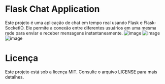 # Flask Chat Application
Este projeto é uma aplicação de chat em tempo real usando Flask e Flask-SocketIO. Ele permite a conexão entre diferentes usuários em uma mesma rede para enviar e receber mensagens instantaneamente.
![image](https://github.com/user-attachments/assets/3a63ad82-97a5-41b8-9d71-e187f81a96dc)
![image](https://github.com/user-attachments/assets/5c0ce838-143c-4825-b564-9d4f28958c6e)
![image](https://github.com/user-attachments/assets/6c8a107b-3d18-4424-819c-623a17878479)

# Licença

Este projeto está sob a licença MIT. Consulte o arquivo LICENSE para mais detalhes.
